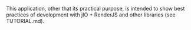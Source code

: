
This application, other that its practical purpose, is intended to show best
practices of development with jIO + RenderJS and other libraries (see TUTORIAL.md).

